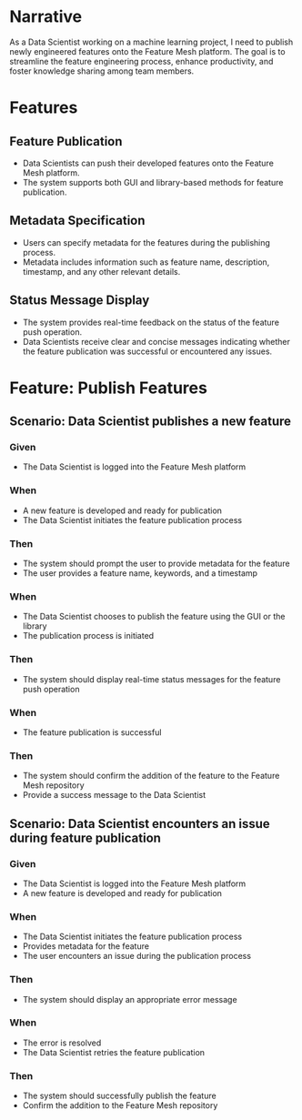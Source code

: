 
# Narrative

As a Data Scientist working on a machine learning project, I need to publish newly engineered features onto the Feature Mesh platform. The goal is to streamline the feature engineering process, enhance productivity, and foster knowledge sharing among team members.

# Features

## Feature Publication

- Data Scientists can push their developed features onto the Feature Mesh platform.
- The system supports both GUI and library-based methods for feature publication.

## Metadata Specification

- Users can specify metadata for the features during the publishing process.
- Metadata includes information such as feature name, description, timestamp, and any other relevant details.

## Status Message Display

- The system provides real-time feedback on the status of the feature push operation.
- Data Scientists receive clear and concise messages indicating whether the feature publication was successful or encountered any issues.

# Feature: Publish Features

## Scenario: Data Scientist publishes a new feature

### Given
- The Data Scientist is logged into the Feature Mesh platform

### When
- A new feature is developed and ready for publication
- The Data Scientist initiates the feature publication process

### Then
- The system should prompt the user to provide metadata for the feature
- The user provides a feature name, keywords, and a timestamp

### When
- The Data Scientist chooses to publish the feature using the GUI or the library
- The publication process is initiated

### Then
- The system should display real-time status messages for the feature push operation

### When
- The feature publication is successful

### Then
- The system should confirm the addition of the feature to the Feature Mesh repository
- Provide a success message to the Data Scientist

## Scenario: Data Scientist encounters an issue during feature publication

### Given
- The Data Scientist is logged into the Feature Mesh platform
- A new feature is developed and ready for publication

### When
- The Data Scientist initiates the feature publication process
- Provides metadata for the feature
- The user encounters an issue during the publication process

### Then
- The system should display an appropriate error message

### When
- The error is resolved
- The Data Scientist retries the feature publication

### Then
- The system should successfully publish the feature
- Confirm the addition to the Feature Mesh repository
